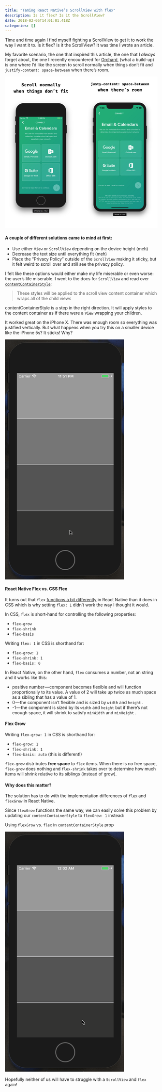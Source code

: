 ```yaml
---
title: "Taming React Native’s ScrollView with flex"
description: Is it flex? Is it the ScrollView?
date: 2018-02-05T14:01:01.418Z
categories: []
---
```


Time and time again I find myself fighting a ScrollView to get it to work the way I want it to. Is it flex? Is it the ScrollView? It was time I wrote an article.

My favorite scenario, the one that inspired this article, the one that I *always* forget about, the one I recently encountered for [Orchard](https://www.orchard.ai), (what a build-up) is one where I’d like the screen to scroll normally when things don’t fit and `justify-content: space-between` when there’s room.

![iPhone 5s. vs iPhone X Scrolling](./iphone-scrolling-large.png)

#### A couple of different solutions came to mind at first:

- Use either `View` or `ScrollView` depending on the device height (meh)
- Decrease the text size until everything fit (meh)
- Place the “Privacy Policy” outside of the `ScrollView` making it sticky, but it felt weird to scroll over and still see the privacy policy.

I felt like these options would either make my life miserable or even worse: the user’s life miserable. I went to the docs for `ScrollView` and read over [`contentContainerStyle`](https://facebook.github.io/react-native/docs/scrollview.html#contentcontainerstyle):

> These styles will be applied to the scroll view content container which wraps all of the child views

contentContainerStyle is a step in the right direction. It will apply styles to the content container as if there were a `View` wrapping your children.

It worked great on the iPhone X. There was enough room so everything was justified vertically. But what happens when you try this on a smaller device like the iPhone 5s? It sticks! Why?

![iPhone 5s with a ScrollView that doesn’t scroll](./iphone5s-broken-scroll.gif)

#### React Native Flex vs. CSS Flex

It turns out that `flex` [functions a bit differently](https://facebook.github.io/react-native/docs/layout-props.html#flex) in React Native than it does in CSS which is why setting `flex: 1` didn’t work the way I thought it would.

In CSS, `flex` is short-hand for controlling the following properties:

- `flex-grow`
- `flex-shrink`
- `flex-basis`

Writing `flex: 1` in CSS is shorthand for:

- `flex-grow: 1`
- `flex-shrink: 1`
- `flex-basis: 0`

In React Native, on the other hand, `flex` consumes a number, not an string and it works like this:

- positive number — component becomes flexible and will function proportionally to its value. A value of 2 will take up twice as much space as a sibling that has a value of 1.
- 0 — the component isn’t flexible and is sized by `width` and `height` .
- -1 — the component is sized by its `width` and `height` but if there’s not enough space, it will shrink to satisfy `minWidth` and `minHeight` .

#### Flex Grow

Writing `flex-grow: 1` in CSS is shorthand for:

- `flex-grow: 1`
- `flex-shrink: 1`
- `flex-basis: auto` (this is different!)

`flex-grow` distributes **free space** to `flex` items. When there is no free space, `flex-grow` does nothing and `flex-shrink` takes over to determine how much items will shrink relative to its siblings (instead of grow).

#### Why does this matter?

The solution has to do with the implementation differences of `flex` and `flexGrow` in React Native.

Since `flexGrow` functions the same way, we can easily solve this problem by updating our `contentContainerStyle` to `flexGrow: 1` instead:

Using `flexGrow` vs. `flex` in `contentContainerStyle` prop

![iPhone 5s with a ScrollView that scrolls correctly](./iphone5s-fixed-scrolling.gif)

Hopefully neither of us will have to struggle with a `ScrollView` and `flex` again!

